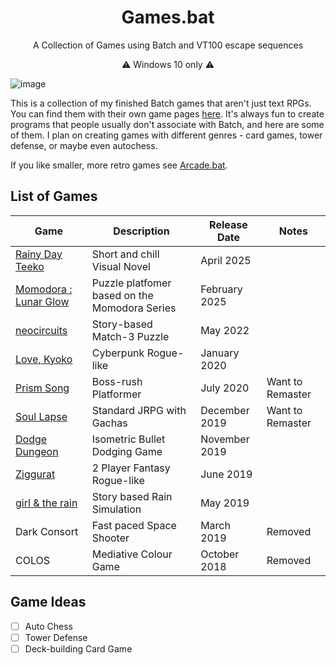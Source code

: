 <h1 align="center">Games.bat</h1>

<p align="center">A Collection of Games using Batch and VT100 escape sequences</p>
<p align="center">⚠️ Windows 10 only ⚠️</p>

![image](https://i.imgur.com/JPwRNhu.png)

This is a collection of my finished Batch games that aren't just text RPGs. You can find them with their own game pages [here](https://lowsun.itch.io/). It's always fun to create programs that people usually don't associate with Batch, and here are some of them. I plan on creating games with different genres - card games, tower defense, or maybe even autochess.

If you like smaller, more retro games see [Arcade.bat](https://github.com/thelowsunoverthemoon/Arcade.bat).

## List of Games
Game | Description | Release Date|Notes|
--- | --- | --- | --- |
[Rainy Day Teeko](RainyDayTeeko)|  Short and chill Visual Novel| April 2025 ||
[Momodora : Lunar Glow](https://github.com/thelowsunoverthemoon/MomodoraLunarGlow)|  Puzzle platfomer based on the Momodora Series| February 2025 ||
[neocircuits](neocircuits)|   Story-based Match-3 Puzzle| May 2022 ||
[Love, Kyoko](LoveKyoko)|  Cyberpunk Rogue-like| January 2020 ||
[Prism Song](PrismSong)|   Boss-rush Platformer| July 2020 |Want to Remaster|
[Soul Lapse](SoulLapse)|  Standard JRPG with Gachas| December 2019 |Want to Remaster|
[Dodge Dungeon](DodgeDungeon)|  Isometric Bullet Dodging Game| November 2019 ||
[Ziggurat](Ziggurat)|  2 Player Fantasy Rogue-like| June 2019 ||
[girl & the rain](girl&therain)|  Story based Rain Simulation| May 2019 ||
Dark Consort|  Fast paced Space Shooter|March 2019 |Removed|
COLOS|  Mediative Colour Game | October 2018 |Removed|

## Game Ideas
- [ ] Auto Chess
- [ ] Tower Defense
- [ ] Deck-building Card Game
